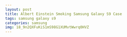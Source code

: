 ```yaml
---
layout: post
title: Albert Einstein Smoking Samsung Galaxy S9 Case
tags: samsung galaxy s9
categories: samsung
img: 18_9n2QXFuKiS1mS98G1XUMvtWwrq0HVZ
---
```

